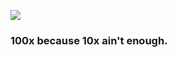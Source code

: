 ![](https://komarev.com/ghpvc/?username=justyouraadi&color=blueviolet)

<h3>100x because 10x ain't enough.</h3>
